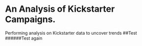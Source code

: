 # An Analysis of Kickstarter Campaigns.
Performing analysis on Kickstarter data to uncover trends
##Test
######Test again
